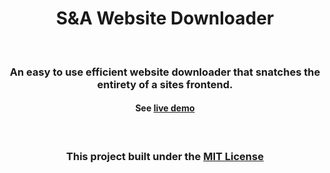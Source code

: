 <h1 align=center>S&A Website Downloader</h1>

<br>

<h3 align=center>An easy to use efficient website downloader that snatches the entirety of a sites frontend.</h3>

<h4 align=center>See <a href='https://sna-website-downloader.herokuapp.com'>live demo</a></h4>

<br>

<h3 align=center>This project built under the <a href='LICENSE'>MIT License</a></h3>